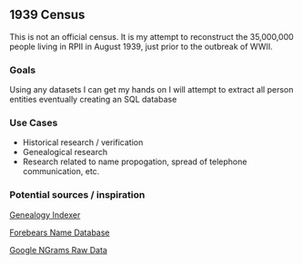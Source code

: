 ## 1939 Census 

This is not an official census. It is my attempt to reconstruct the 35,000,000 people living in RPII in August 1939, just prior to the outbreak of WWII.

### Goals

Using any datasets I can get my hands on I will attempt to extract all person entities eventually creating an SQL database

### Use Cases

* Historical research / verification
* Genealogical research
* Research related to name propogation, spread of telephone communication, etc.


### Potential sources / inspiration

[Genealogy Indexer](https://genealogyindexer.org/directories)

[Forebears Name Database](https://forebears.io/)

[Google NGrams Raw Data](https://storage.googleapis.com/books/ngrams/books/datasetsv3.html)